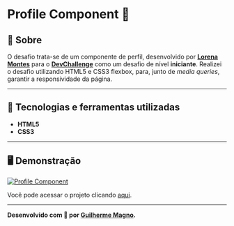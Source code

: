 # Profile Component 👤
## 📖 Sobre   
O desafio trata-se de um componente de perfil, desenvolvido por **[Lorena Montes](https://github.com/Lorenalgm)** para o **[DevChallenge](https://www.devchallenge.com.br/)** como um desafio de nível **iniciante**. Realizei o desafio utilizando HTML5 e CSS3 flexbox, para, junto de _media queries_, garantir a responsividade da página.

---

## 🚀 Tecnologias e ferramentas utilizadas
- **HTML5**
- **CSS3**

---

## 🖥️ Demonstração
[![Profile Component](https://i.imgur.com/W2IMoOI.png "Clique para acessar o projeto")](https://devmagno.github.io/coding-challenges/challenges/ProfileComponent/index.html "Clique para acessar o projeto")   

Você pode acessar o projeto clicando [aqui](https://devmagno.github.io/coding-challenges/challenges/ProfileComponent/index.html).

---

**Desenvolvido com 🖤 por [Guilherme Magno](https://github.com/devmagno/).**